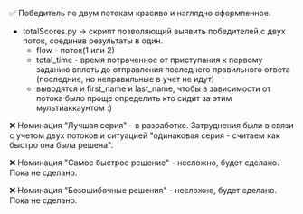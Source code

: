 ✅ Победитель по двум потокам красиво и наглядно оформленное.
- totalScores.py -> скрипт позволяющий выявить победителей с двух поток, соединив результаты в один.
  - flow - поток(1 или 2)
  - total_time - время потраченное от приступания к первому заданию вплоть до отправления последнего правильного ответа (последние, но неправильные в учет не идут)
  - выводятся и first_name и last_name, чтобы в зависимости от потока было проще определить кто сидит за этим мультиаккаунтом :)

❌ Номинация "Лучшая серия" - в разработке. Затруднения были в связи с учетом двух потоков и ситуацией "одинаковая серия - считаем как быстро она была решена".

❌ Номинация "Самое быстрое решение" - несложно, будет сделано. Пока не сделано.

❌ Номинация "Безошибочные решения" - несложно, будет сделано. Пока не сделано.
